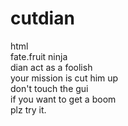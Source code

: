 # cutdian
html
<br>fate.fruit ninja
<br>dian act as a foolish
<br>your mission is cut him up
<br>don't touch the gui
<br>if you want to get a boom
<br>plz try it.
